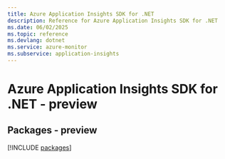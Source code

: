 ```yaml
---
title: Azure Application Insights SDK for .NET
description: Reference for Azure Application Insights SDK for .NET
ms.date: 06/02/2025
ms.topic: reference
ms.devlang: dotnet
ms.service: azure-monitor
ms.subservice: application-insights
---
```

# Azure Application Insights SDK for .NET - preview
## Packages - preview
[!INCLUDE [packages](application-insights-index.md)]